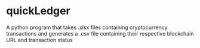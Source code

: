# quickLedger
A python program that takes .xlsx files containing cryptocurrency transactions and generates a .csv file containing their respective blockchain URL and transaction status
